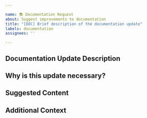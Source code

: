 ```yaml
---

name: 📚 Documentation Request
about: Suggest improvements to documentation
title: "[DOC] Brief description of the documentation update"
labels: documentation
assignees: ''

---
```


## Documentation Update Description

<!-- Describe the section of documentation that needs to be updated or added. -->

## Why is this update necessary?

<!-- Explain why this documentation change is important. -->

## Suggested Content

<!-- Provide a clear description or draft of the content to be added. -->

## Additional Context

<!-- Add any other relevant details about the documentation request here. -->

